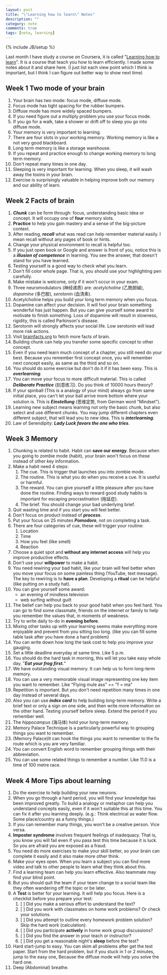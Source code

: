 ```yaml
---
layout: post
title: "\"Learning how to learn\" Notes"
description: ""
category: note
comments: true
tags: [note, learning]
---
```

{% include JB/setup %}

Last month I have study a course on Coursera, it is called
"[Learning how to learn](https://www.coursera.org/learn/learning-how-to-learn)".
It is a course that teach you how to learn efficiently. I made some notes about it
and share here.
(I just list each view point which I think is important, but I think I can figure out
better way to show next time)

## Week 1 Two mode of your brain
1. Your brain has two mode: focus mode, diffuse mode.
1. Focus mode has tight spacing for the rubber bumpers.
1. Diffuse mode has more widely spaced bumpers.
1. If you need figure out a multiply problem you use your focus mode.
1. If you go for a walk, take a shower or drift off to sleep you go into diffuse mode.
1. Your memory is very important to learning.
1. There are four slots in your working memory. Working memory is like a not very good blackboard.
1. Long term memory is like a storage warehouse.
1. If you repeat and practice enough to change working memory to long term memory.
1. Don't repeat many times in one day.
1. Sleeping is very important for learning. When you sleep, it will wash away the toxins in your brain.
1. Exercise is surprisingly valuable in helping improve both our memory and our ability of learn.

## Week 2 Facts of brain
1. ***Chunk*** can be form through: focus, understanding basic idea or concept. It will
occupy one of **four** memory slots.
1. **Practice** to help you gain mastery and a sense of the big-picture context.
1. After reading, ***recall*** what was read can help remember material easily. I mean
recall without any pages of book or hints.
1. Change your physical environment to recall is helpful too.
1. If you just open book or Google and answer is front of you, notice this is a
***illusion of competence*** in learning. You see the answer, that doesn't stand for
you have learned.
1. Testing yourself is a good way to check what you learn.
1. Don't fill color whole page. That is, you should use your highlighting pen carefully.
1. Make mistake is welcome, only if it won't occur in your exam.
1. Three neuromodulators (神经递质) are: *acetylcholine* (乙酰胆碱), *dopamine* (多巴胺),
*serotonin* (血清素).
1. Acetylcholine helps you build your long term memory when you focus.
1. Dopamine can affect your decision. It will fool your brain something wonderful
has just happen. But you can give yourself some award to motivate to finish something.
Loss of dopamine will result in slowness, rigidity, this is called Parkinson's disease.
1. Serotonin will strongly affects your social life. Low serotonin will lead more
risk actions.
1. Visit [brainfacts.org](http://www.brainfacts.org/) to fetch more facts of brain.
1. Building chunk can help you transfer some specific concept to other concept.
1. Even if you need learn much concept of a chapter, you still need do your best.
Because you remember first concept once, you will remember next concept easily,
as same as the third and so on.
1. You should do some exercise but don't do it if it has been easy. This is ***overlearning***.
1. You can move your focus to more difficult material. This is called ***Deliberate
Practice*** (刻意练习). Do you think of 10000 hours theory?
1. If your spinball (This is a analogy of your mind) always go from same initial
place, you can't let your ball arrive more bottom where your solution is.
This is ***Einstellung*** (思维定势, from German word "Mindset").
1. Learning new subject means learning not only the basic chunk, but also select
and use different chunks. You may jump different chapters even different subject,
that will lead you to new idea. This is ***interlearning***.
1. Law of Serendipity: ***Lady Luck favors the one who tries***.

## Week 3 Memory
1. Chunking is related to habit. Habit can **save our energy**. Because when you
going to zombie mode (habit), your brain won't focus on these instead of other
key information.
1. Make a habit need 4 steps:
    1. The cue. This is trigger that launches you into zombie mode.
    1. The routine. This is what you do when you receive a cue. It is useful or harmful.
    1. The reward. You can give yourself a little pleasure after you have done
    the routine. Finding ways to reward good study habits is important for escaping
    procrastination (拖延症).
    1. The brief. You should change your bad underlying brief.
1. Quit wasting time and if you start you will feel better.
1. Don't focus on product instead of ***process***.
1. Put your focus on 25 minutes ***Pomodoro***, not on completing a task.
1. There are four categories of cue, these will trigger your routine:
    1. Location
    1. Time
    1. How you feel (like smell)
    1. Reaction
1. Choose a quiet spot and **without any internet access** will help you improve
productive effects.
1. Don't use your **willpower** to make a habit.
1. You need rewiring your bad habit, like your brain will feel better when you
move your focus on some painless thing (YouTube, text message). The key to rewiring
is to **have a plan**. Developing a **ritual** can be helpful (like putting on a
study hat).
1. You can give yourself some award:
    - an evening of mindless television
    - web surfing without guilt
1. The belief can help you back to your good habit when you feel hard. You can go
to find some classmate, friends on the internet or family to help you remember
the values that, in moments of weakness.
1. Try to write daily to-do in **evening before**.
1. Mixing other tasks up with your learning seems make everything more enjoyable
and prevent from you sitting too long. (like you can fill some table task after you
have done a hard problem)
1. You can write down how long the task cost to help you improve your gauging.
1. Set a little deadline everyday at same time. Like 5 p.m.
1. You should do the hard task in morning, this will let you take easy whole day.
"***Eat your frog first.***"
1. We have outstanding visual memory. It can help us to form long-term memory.
1. You can use a very memorable visual image representing one key item you want
to remember. Like "Flying mule ass" == "f = ma"
1. Repetition is important. But you don't need repetition many times in one day
instead of several days.
1. Also you can use ***index card*** to help building long-term memory. Write a brief
text or only a sign on one side, and then write more information on the other hand.
Testing yourself before sleep. Extend the period if you remember well.
1. The *hippocampus* (海马体) hold your long-term memory.
1. Memory Palace Technique is a particularly powerful way to grouping things you
want to remember.
1. (Memory Palace)It can hook the things you want to remember to the fix route 
which is you are very familiar.
1. You can convert English word to remember grouping things with their abbreviation.
1. You can use some related things to remember a number. Like 11.0 is a time of
100 metre race.

## Week 4 More Tips about learning
1. Do the exercise to help building your new neurons.
1. When you go through a hard period, you will find your knowledge has been
improved greatly.
To build a analogy or metaphor can help you understand concepts easily, even if
it won't suitable this at this time. You can fix it after you learning deeply.
(e.g.: Think electrical as water flow. Some place/country as a funny things.)
1. If you can remember many things, you won't be a creative person. Vice versa.
1. **Imposter syndrome** involves frequent feelings of inadequacy. That is, you
know you will fail even if you pass test this time because it is luck. So you
are afraid you are exposed as a fraud.
1. You need do more exercises to make your skill better, so your brain can complete
it easily and it also make more other think.
1. Make your eyes open. When you learn a subject you can find more video and talk
to other people to learn what they think about this.
1. Find a learning team can help you learn effective. Also teammate may find your
blind point.
1. But you should quit the team if your team change to a social team like they
often wandering off the topic or be later.
1. A **Test** is better for your learning. It will help you focus. Here is a checklist
before you prepare your test:
    1. [ ] Did you make a serious effort to understand the text?
    1. [ ] Did you work with classmates on home work problems? Or check your solutions.
    1. [ ] Did you attempt to outline every homework problem solution? Skip the
    hard work (calculation).
    1. [ ] Did you participate **actively** in home work group discussions?
    1. [ ] Did you find the answer in your teach or instructor?
    1. [ ] Did you get a reasonable night's **sleep** before the test?
1. Hard start-jump to easy. You can skim all problems after get the test paper.
Start from the hard problem, but if you stuck in 1 or 2 minutes, jump to the easy
one, Because the diffuse mode will help you solve the hard one.
1. Deep (Abdominal) breathe.
